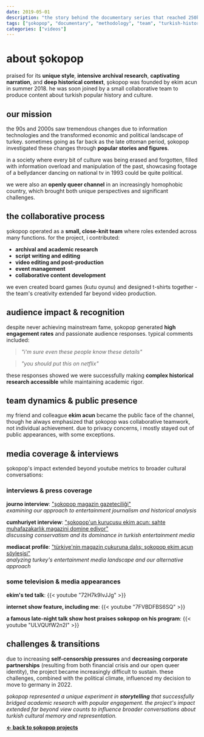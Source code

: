 ```yaml
---
date: 2019-05-01
description: "the story behind the documentary series that reached 250k subscribers"
tags: ["şokopop", "documentary", "methodology", "team", "turkish-history"]
categories: ["videos"]
---
```


# about şokopop

praised for its **unique style**, **intensive archival research**, **captivating narration**, and **deep historical context**, şokopop was founded by ekim acun in summer 2018. he was soon joined by a small collaborative team to produce content about turkish popular history and culture.

## our mission

the 90s and 2000s saw tremendous changes due to information technologies and the transformed economic and political landscape of turkey. sometimes going as far back as the late ottoman period, şokopop investigated these changes through **popular stories and figures**.

in a society where every bit of culture was being erased and forgotten, filled with information overload and manipulation of the past, showcasing footage of a bellydancer dancing on national tv in 1993 could be quite political.

we were also an **openly queer channel** in an increasingly homophobic country, which brought both unique perspectives and significant challenges.

## the collaborative process

şokopop operated as a **small, close-knit team** where roles extended across many functions. for the project, i contributed:

- **archival and academic research**
- **script writing and editing** 
- **video editing and post-production**
- **event management**
- **collaborative content development**

we even created board games (kutu oyunu) and designed t-shirts together - the team's creativity extended far beyond video production.

## audience impact & recognition

despite never achieving mainstream fame, şokopop generated **high engagement rates** and passionate audience responses. typical comments included:

> *"i'm sure even these people know these details"*

> *"you should put this on netflix"*

these responses showed we were successfully making **complex historical research accessible** while maintaining academic rigor.

## team dynamics & public presence

my friend and colleague **ekim acun** became the public face of the channel, though he always emphasized that şokopop was collaborative teamwork, not individual achievement. due to privacy concerns, i mostly stayed out of public appearances, with some exceptions.

## media coverage & interviews

şokopop's impact extended beyond youtube metrics to broader cultural conversations:

### interviews & press coverage

**journo interview**: ["şokopop magazin gazeteciliği"](https://journo.com.tr/sokopop-magazin-gazeteciligi)  
*examining our approach to entertainment journalism and historical analysis*

**cumhuriyet interview**: ["şokopop'un kurucusu ekim acun: sahte muhafazakarlık magazini domine ediyor"](https://www.cumhuriyet.com.tr/haber/sokopopun-kurucusu-ekim-acun-sahte-muhafazakarlik-magazini-domine-ediyor-1845481)  
*discussing conservatism and its dominance in turkish entertainment media*

**mediacat profile**: ["türkiye'nin magazin çukuruna dalış: şokopop ekim acun söyleşisi"](https://mediacat.com/turkiyenin-magazin-cukuruna-dalis-sokopop-ekim-acun-soylesisi/)  
*analyzing turkey's entertainment media landscape and our alternative approach*

### some television & media appearances

**ekim's ted talk**:
{{< youtube "72H7k9IvJJg" >}}

**internet show feature, including me**:
{{< youtube "7FVBDFBS6SQ" >}}

**a famous late-night talk show host praises sokopop on his program**:
{{< youtube "ULVQUfW2n2I" >}}


## challenges & transitions

due to increasing **self-censorship pressures** and **decreasing corporate partnerships** (resulting from both financial crisis and our open queer identity), the project became increasingly difficult to sustain. these challenges, combined with the political climate, influenced my decision to move to germany in 2022.



*şokopop represented a unique experiment in **storytelling** that successfully bridged academic research with popular engagement. the project's impact extended far beyond view counts to influence broader conversations about turkish cultural memory and representation.*

**[← back to şokopop projects](/videos/sokopop/)**

